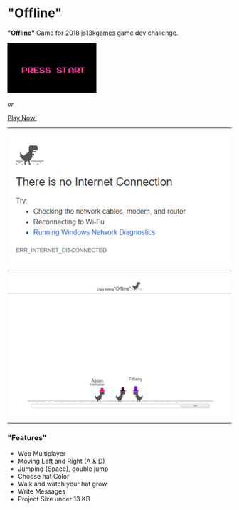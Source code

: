 # "Offline"
**"Offline"** Game for 2018 [js13kgames](http://js13kgames.com) game dev challenge.

[<img src="files/img/start.gif" width="200">](https://offline13kgames.herokuapp.com/)

*or*

[Play Now!](https://offline13kgames.herokuapp.com/)

***

![Offline Google Page](files/img/noConnection.png)

***

![The game](files/img/game.png)

***

### "Features"
* Web Multiplayer
* Moving Left and Right (A & D)
* Jumping (Space), double jump
* Choose hat Color
* Walk and watch your hat grow
* Write Messages
* Project Size under 13 KB


